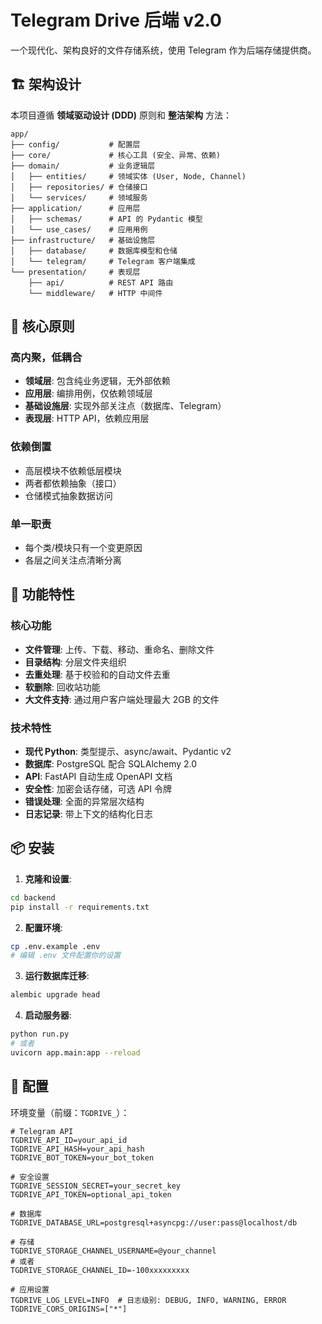 # Telegram Drive 后端 v2.0

一个现代化、架构良好的文件存储系统，使用 Telegram 作为后端存储提供商。

## 🏗️ 架构设计

本项目遵循 **领域驱动设计 (DDD)** 原则和 **整洁架构** 方法：

```
app/
├── config/           # 配置层
├── core/             # 核心工具 (安全、异常、依赖)
├── domain/           # 业务逻辑层
│   ├── entities/     # 领域实体 (User, Node, Channel)
│   ├── repositories/ # 仓储接口
│   └── services/     # 领域服务
├── application/      # 应用层
│   ├── schemas/      # API 的 Pydantic 模型
│   └── use_cases/    # 应用用例
├── infrastructure/   # 基础设施层
│   ├── database/     # 数据库模型和仓储
│   └── telegram/     # Telegram 客户端集成
└── presentation/     # 表现层
    ├── api/          # REST API 路由
    └── middleware/   # HTTP 中间件
```

## 🎯 核心原则

### 高内聚，低耦合
- **领域层**: 包含纯业务逻辑，无外部依赖
- **应用层**: 编排用例，仅依赖领域层
- **基础设施层**: 实现外部关注点（数据库、Telegram）
- **表现层**: HTTP API，依赖应用层

### 依赖倒置
- 高层模块不依赖低层模块
- 两者都依赖抽象（接口）
- 仓储模式抽象数据访问

### 单一职责
- 每个类/模块只有一个变更原因
- 各层之间关注点清晰分离

## 🚀 功能特性

### 核心功能
- **文件管理**: 上传、下载、移动、重命名、删除文件
- **目录结构**: 分层文件夹组织
- **去重处理**: 基于校验和的自动文件去重
- **软删除**: 回收站功能
- **大文件支持**: 通过用户客户端处理最大 2GB 的文件

### 技术特性
- **现代 Python**: 类型提示、async/await、Pydantic v2
- **数据库**: PostgreSQL 配合 SQLAlchemy 2.0
- **API**: FastAPI 自动生成 OpenAPI 文档
- **安全性**: 加密会话存储，可选 API 令牌
- **错误处理**: 全面的异常层次结构
- **日志记录**: 带上下文的结构化日志

## 📦 安装

1. **克隆和设置**:
```bash
cd backend
pip install -r requirements.txt
```

2. **配置环境**:
```bash
cp .env.example .env
# 编辑 .env 文件配置你的设置
```

3. **运行数据库迁移**:
```bash
alembic upgrade head
```

4. **启动服务器**:
```bash
python run.py
# 或者
uvicorn app.main:app --reload
```

## 🔧 配置

环境变量（前缀：`TGDRIVE_`）：

```env
# Telegram API
TGDRIVE_API_ID=your_api_id
TGDRIVE_API_HASH=your_api_hash
TGDRIVE_BOT_TOKEN=your_bot_token

# 安全设置
TGDRIVE_SESSION_SECRET=your_secret_key
TGDRIVE_API_TOKEN=optional_api_token

# 数据库
TGDRIVE_DATABASE_URL=postgresql+asyncpg://user:pass@localhost/db

# 存储
TGDRIVE_STORAGE_CHANNEL_USERNAME=@your_channel
# 或者
TGDRIVE_STORAGE_CHANNEL_ID=-100xxxxxxxxx

# 应用设置
TGDRIVE_LOG_LEVEL=INFO  # 日志级别: DEBUG, INFO, WARNING, ERROR
TGDRIVE_CORS_ORIGINS=["*"]
```